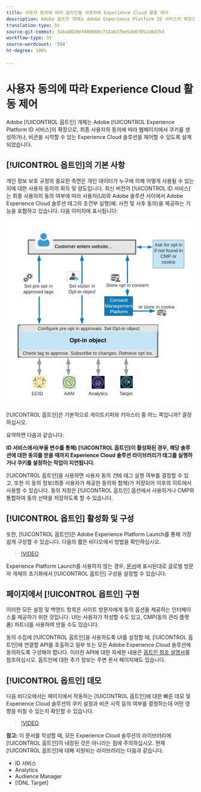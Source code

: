 ```yaml
---
title: 사용자 동의에 따라 옵트인을 사용하여 Experience Cloud 활동 제어
description: Adobe 옵트인 개체는 Adobe Experience Platform ID 서비스의 확장으로, 최종 사용자의 동의에 따라 웹페이지에서 쿠키를 생성하거나, 비콘을 시작할 수 있는 Experience Cloud 솔루션을 제어할 수 있도록 설계되었습니다.
translation-type: ht
source-git-commit: 3aba8820ef40d068c732a637be5ab67652a8d35d
workflow-type: ht
source-wordcount: '554'
ht-degree: 100%

---
```



# 사용자 동의에 따라 Experience Cloud 활동 제어

Adobe [!UICONTROL 옵트인] 개체는 Adobe [!UICONTROL Experience Platform ID 서비스]의 확장으로, 최종 사용자의 동의에 따라 웹페이지에서 쿠키를 생성하거나, 비콘을 시작할 수 있는 Experience Cloud 솔루션을 제어할 수 있도록 설계되었습니다.

## [!UICONTROL 옵트인]의 기본 사항

개인 정보 보호 규정의 중요한 측면은 개인 데이터가 누구에 의해 어떻게 사용될 수 있는지에 대한 사용자 동의의 획득 및 양도입니다. 최신 버전의 [!UICONTROL ID 서비스]는 최종 사용자의 동의 여부에 따라 사용자(UI)와 Adobe 솔루션 사이에서 Adobe Experience Cloud 솔루션 태그의 조건부 실행(예: 사전 및 사후 동의)을 제공하는 기능을 포함하고 있습니다. 다음 이미지에 표시됩니다:

![옵트인 [!UICONTROL 작동 방식] 다이어그램](assets/opt-in.png)

[!UICONTROL 옵트인]은 기본적으로 게이트키퍼와 키마스터 중 어느 쪽입니까? 결정하십시오.

요약하면 다음과 같습니다:

**ID 서비스에서(부울 변수를 통해) [!UICONTROL 옵트인]이 활성화된 경우, 해당 솔루션에 대한 동의를 받을 때까지 Experience Cloud 솔루션 라이브러리가 태그를 실행하거나 쿠키를 설정하는 작업이 지연됩니다.**

[!UICONTROL 옵트인]을 사용하면 사용자 동의 *전*&#x200B;에 태그 실행 여부를 결정할 수 있고, 또한 이 동의 정보(최종 사용자가 제공한 동의와 함께)가 저장되어 이후의 히트에서 사용할 수 있습니다. 동의 저장은 [!UICONTROL 옵트인] 옵션에서 사용하거나 CMP와 통합하여 동의 선택을 저장하도록 할 수 있습니다.

## [!UICONTROL 옵트인] 활성화 및 구성

또한, [!UICONTROL 옵트인]은 Adobe Experience Platform Launch를 통해 가장 쉽게 구성할 수 있습니다. 다음의 짧은 비디오에서 방법을 확인하십시오.

>[!VIDEO](https://video.tv.adobe.com/v/26431/?quality=12&captions=kor)

Experience Platform Launch를 사용하지 않는 경우, [문서](https://marketing.adobe.com/resources/help/ko_KR/mcvid/getting-started.html)에 표시된대로 글로벌 방문자 개체의 초기화에서 [!UICONTROL 옵트인] 구성을 설정할 수 있습니다.

## 페이지에서 [!UICONTROL 옵트인] 구현

이러한 모든 설정 및 백엔드 항목은 사이트 방문자에게 동의 옵션을 제공하는 인터페이스를 제공하기 위한 것입니다. UI는 사용자가 작성할 수도 있고, CMP(동의 관리 플랫폼) 파트너를 사용하여 만들 수도 있습니다.

동의 수집에 [!UICONTROL 옵트인]을 사용하도록 UI를 설정할 때, [!UICONTROL 옵트인]에 연결할 API를 호출하고 일부 또는 모든 Adobe Experience Cloud 솔루션에 동의하도록 구성해야 합니다. 이러한 API에 대한 자세한 내용은 [옵트인 참조 설명서](https://marketing.adobe.com/resources/help/ko_KR/mcvid/api.html)를 참조하십시오. 옵트인에 대한 추가 정보는 주변 문서 페이지에도 있습니다.

## [!UICONTROL 옵트인] 데모

다음 비디오에서는 페이지에서 작동하는 [!UICONTROL 옵트인]에 대한 빠른 데모 및 Experience Cloud 솔루션의 쿠키 설정과 비콘 시작 등의 여부를 결정하는데 어떤 영향을 미칠 수 있는지 확인할 수 있습니다.

>[!VIDEO](https://video.tv.adobe.com/v/26432/?quality=12&captions=kor)

**참고:** 이 문서를 작성할 때, 모든 Experience Cloud 솔루션의 라이브러리에 [!UICONTROL 옵트인]이 내장된 것은 아니라는 점에 주의하십시오. 현재 [!UICONTROL 옵트인]에 대해 지원되는 라이브러리는 다음과 같습니다.

* ID 서비스
* Analytics
* Audience Manager
* [!DNL Target]
